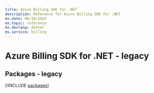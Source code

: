 ```yaml
---
title: Azure Billing SDK for .NET
description: Reference for Azure Billing SDK for .NET
ms.date: 06/10/2025
ms.topic: reference
ms.devlang: dotnet
ms.service: billing
---
```

# Azure Billing SDK for .NET - legacy
## Packages - legacy
[!INCLUDE [packages](billing-index.md)]
